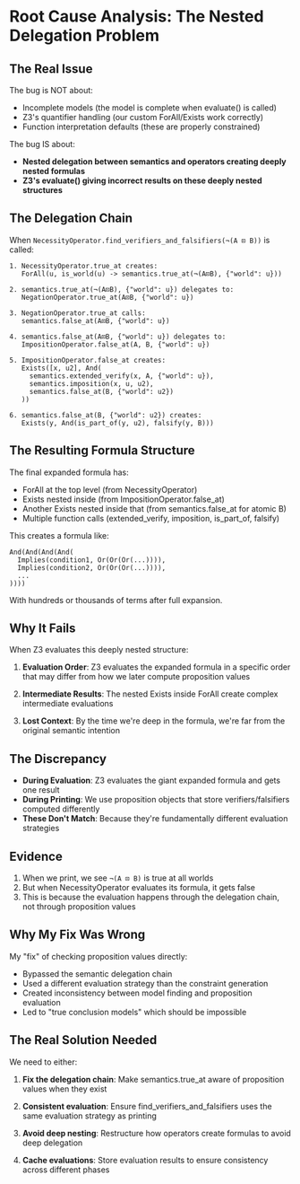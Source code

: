 # Root Cause Analysis: The Nested Delegation Problem

## The Real Issue

The bug is NOT about:
- Incomplete models (the model is complete when evaluate() is called)
- Z3's quantifier handling (our custom ForAll/Exists work correctly)
- Function interpretation defaults (these are properly constrained)

The bug IS about:
- **Nested delegation between semantics and operators creating deeply nested formulas**
- **Z3's evaluate() giving incorrect results on these deeply nested structures**

## The Delegation Chain

When `NecessityOperator.find_verifiers_and_falsifiers(¬(A ⊡ B))` is called:

```
1. NecessityOperator.true_at creates:
   ForAll(u, is_world(u) -> semantics.true_at(¬(A⊡B), {"world": u}))

2. semantics.true_at(¬(A⊡B), {"world": u}) delegates to:
   NegationOperator.true_at(A⊡B, {"world": u})

3. NegationOperator.true_at calls:
   semantics.false_at(A⊡B, {"world": u})

4. semantics.false_at(A⊡B, {"world": u}) delegates to:
   ImpositionOperator.false_at(A, B, {"world": u})

5. ImpositionOperator.false_at creates:
   Exists([x, u2], And(
     semantics.extended_verify(x, A, {"world": u}),
     semantics.imposition(x, u, u2),
     semantics.false_at(B, {"world": u2})
   ))

6. semantics.false_at(B, {"world": u2}) creates:
   Exists(y, And(is_part_of(y, u2), falsify(y, B)))
```

## The Resulting Formula Structure

The final expanded formula has:
- ForAll at the top level (from NecessityOperator)
- Exists nested inside (from ImpositionOperator.false_at)
- Another Exists nested inside that (from semantics.false_at for atomic B)
- Multiple function calls (extended_verify, imposition, is_part_of, falsify)

This creates a formula like:
```
And(And(And(And(
  Implies(condition1, Or(Or(Or(...)))),
  Implies(condition2, Or(Or(Or(...)))),
  ...
))))
```

With hundreds or thousands of terms after full expansion.

## Why It Fails

When Z3 evaluates this deeply nested structure:

1. **Evaluation Order**: Z3 evaluates the expanded formula in a specific order that may differ from how we later compute proposition values

2. **Intermediate Results**: The nested Exists inside ForAll create complex intermediate evaluations

3. **Lost Context**: By the time we're deep in the formula, we're far from the original semantic intention

## The Discrepancy

- **During Evaluation**: Z3 evaluates the giant expanded formula and gets one result
- **During Printing**: We use proposition objects that store verifiers/falsifiers computed differently
- **These Don't Match**: Because they're fundamentally different evaluation strategies

## Evidence

1. When we print, we see `¬(A ⊡ B)` is true at all worlds
2. But when NecessityOperator evaluates its formula, it gets false
3. This is because the evaluation happens through the delegation chain, not through proposition values

## Why My Fix Was Wrong

My "fix" of checking proposition values directly:
- Bypassed the semantic delegation chain
- Used a different evaluation strategy than the constraint generation
- Created inconsistency between model finding and proposition evaluation
- Led to "true conclusion models" which should be impossible

## The Real Solution Needed

We need to either:

1. **Fix the delegation chain**: Make semantics.true_at aware of proposition values when they exist

2. **Consistent evaluation**: Ensure find_verifiers_and_falsifiers uses the same evaluation strategy as printing

3. **Avoid deep nesting**: Restructure how operators create formulas to avoid deep delegation

4. **Cache evaluations**: Store evaluation results to ensure consistency across different phases